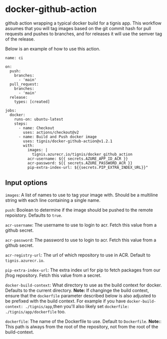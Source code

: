 # docker-github-action
github action wrapping a typical docker build for a tignis app. This workflow assumes that you will
tag images based on the git commit hash for pull requests and pushes to branches, and for releases
it will use the semver tag of the release.

Below is an example of how to use this action.
```
name: ci

on:
  push:
    branches:
      - 'main'
  pull_request:
    branches:
      - 'main'
  release:
    types: [created]

jobs:
  docker:
    runs-on: ubuntu-latest
    steps:
      - name: Checkout
        uses: actions/checkout@v2
      - name: Build and Push docker image
        uses: tignis/docker-github-action@v1.2.1
        with:
          images: |
            tignis.azurecr.io/tignis/docker_github_action
          acr-username: ${{ secrets.AZURE_APP_ID_ACR }}
          acr-password: ${{ secrets.AZURE_PASSWORD_ACR }}
          pip-extra-index-url: ${{secrets.PIP_EXTRA_INDEX_URL}}"

```

## Input options

`images`: A list of names to use to tag your image with. Should be a multiline string with each line containing a single name.

`push`: Boolean to determine if the image should be pushed to the remote repoistory. Defaults to `true`.

`acr-username`: The username to use to login to acr. Fetch this value from a github secret.

`acr-password`: The password to use to login to acr. Fetch this value from a github secret.

`acr-registry-url`: The url of which repository to use in ACR. Default to `tignis.azurecr.io`.

`pip-extra-index-url`: The extra index url for pip to fetch packages from our jfrog repository. Fetch this value from a secret.

`docker-build-context`: What directory to use as the build context for docker. Defaults to the current directory.
**Note:** If changinge the build context, ensure that the `dockerfile` parameter described below is also adjusted to be prefixed
with the build context. For example if you have `docker-build-context: ./tignis/app`,then you'll also likely set 
`dockerfile: ./tignis/app/dockerfile` too.

`dockerfile`: The name of the Dockerfile to use. Default to `Dockerfile`.
**Note:**: This path is always from the root of the repository, not from the root of the build-context.
